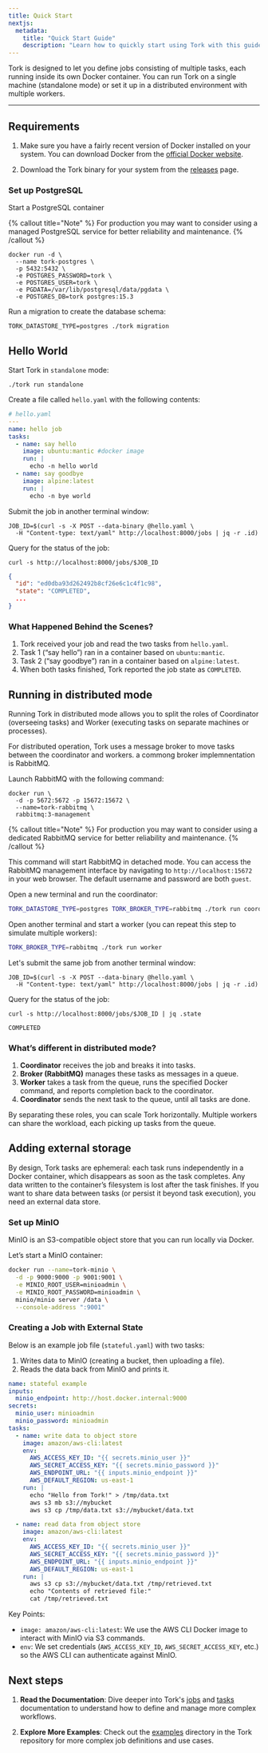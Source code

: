 ```yaml
---
title: Quick Start
nextjs:
  metadata:
    title: "Quick Start Guide"
    description: "Learn how to quickly start using Tork with this guide."
---
```


Tork is designed to let you define jobs consisting of multiple tasks, each running inside its own Docker container. You can run Tork on a single machine (standalone mode) or set it up in a distributed environment with multiple workers.

---

## Requirements

1. Make sure you have a fairly recent version of Docker installed on your system. You can download Docker from the [official Docker website](https://www.docker.com/get-started).

2. Download the Tork binary for your system from the [releases](https://github.com/runabol/tork/releases/latest) page.


### Set up PostgreSQL

Start a PostgreSQL container 

{% callout title="Note" %}
For production you may want to consider using a managed PostgreSQL service for better reliability and maintenance.
{% /callout %}

```shell
docker run -d \
  --name tork-postgres \
  -p 5432:5432 \
  -e POSTGRES_PASSWORD=tork \
  -e POSTGRES_USER=tork \
  -e PGDATA=/var/lib/postgresql/data/pgdata \
  -e POSTGRES_DB=tork postgres:15.3
```

Run a migration to create the database schema:

```shell
TORK_DATASTORE_TYPE=postgres ./tork migration
```

## Hello World

Start Tork in `standalone` mode:

```shell
./tork run standalone
```

Create a file called `hello.yaml` with the following contents:

```yaml
# hello.yaml
---
name: hello job
tasks:
  - name: say hello
    image: ubuntu:mantic #docker image
    run: |
      echo -n hello world
  - name: say goodbye
    image: alpine:latest
    run: |
      echo -n bye world
```

Submit the job in another terminal window:

```shell
JOB_ID=$(curl -s -X POST --data-binary @hello.yaml \
  -H "Content-type: text/yaml" http://localhost:8000/jobs | jq -r .id)
```

Query for the status of the job:

```shell
curl -s http://localhost:8000/jobs/$JOB_ID
```

```json
{
  "id": "ed0dba93d262492b8cf26e6c1c4f1c98",
  "state": "COMPLETED",
  ...
}
```

### What Happened Behind the Scenes?

1. Tork received your job and read the two tasks from `hello.yaml`.
2. Task 1 (“say hello”) ran in a container based on `ubuntu:mantic`.
3. Task 2 (“say goodbye”) ran in a container based on `alpine:latest`.
4. When both tasks finished, Tork reported the job state as `COMPLETED`.

## Running in distributed mode

Running Tork in distributed mode allows you to split the roles of Coordinator (overseeing tasks) and Worker (executing tasks on separate machines or processes).

For distributed operation, Tork uses a message broker to move tasks between the coordinator and workers. a commong broker implemnentation is RabbitMQ.

Launch RabbitMQ with the following command:

```shell
docker run \
  -d -p 5672:5672 -p 15672:15672 \
  --name=tork-rabbitmq \
  rabbitmq:3-management
```

{% callout title="Note" %}
For production you may want to consider using a dedicated RabbitMQ service for better reliability and maintenance.
{% /callout %}

This command will start RabbitMQ in detached mode. You can access the RabbitMQ management interface by navigating to `http://localhost:15672` in your web browser. The default username and password are both `guest`.

Open a new terminal and run the coordinator:

```bash
TORK_DATASTORE_TYPE=postgres TORK_BROKER_TYPE=rabbitmq ./tork run coordinator
```

Open another terminal and start a worker (you can repeat this step to simulate multiple workers):

```bash
TORK_BROKER_TYPE=rabbitmq ./tork run worker
```

Let's submit the same job from another terminal window:

```shell
JOB_ID=$(curl -s -X POST --data-binary @hello.yaml \
  -H "Content-type: text/yaml" http://localhost:8000/jobs | jq -r .id)
```

Query for the status of the job:

```shell
curl -s http://localhost:8000/jobs/$JOB_ID | jq .state
```

```shell
COMPLETED
```

### What’s different in distributed mode?

1. **Coordinator** receives the job and breaks it into tasks.
2. **Broker (RabbitMQ)** manages these tasks as messages in a queue.
3. **Worker** takes a task from the queue, runs the specified Docker command, and reports completion back to the coordinator.
4. **Coordinator** sends the next task to the queue, until all tasks are done.

By separating these roles, you can scale Tork horizontally. Multiple workers can share the workload, each picking up tasks from the queue.

## Adding external storage

By design, Tork tasks are ephemeral: each task runs independently in a Docker container, which disappears as soon as the task completes. Any data written to the container’s filesystem is lost after the task finishes. If you want to share data between tasks (or persist it beyond task execution), you need an external data store.

### Set up MinIO

MinIO is an S3-compatible object store that you can run locally via Docker. 

Let’s start a MinIO container:

```bash
docker run --name=tork-minio \
  -d -p 9000:9000 -p 9001:9001 \
  -e MINIO_ROOT_USER=minioadmin \
  -e MINIO_ROOT_PASSWORD=minioadmin \
  minio/minio server /data \
  --console-address ":9001"
```

### Creating a Job with External State

Below is an example job file (`stateful.yaml`) with two tasks:

1. Writes data to MinIO (creating a bucket, then uploading a file).
2. Reads the data back from MinIO and prints it.

```yaml
name: stateful example
inputs:
  minio_endpoint: http://host.docker.internal:9000
secrets:
  minio_user: minioadmin
  minio_password: minioadmin
tasks:
  - name: write data to object store
    image: amazon/aws-cli:latest
    env:
      AWS_ACCESS_KEY_ID: "{{ secrets.minio_user }}"
      AWS_SECRET_ACCESS_KEY: "{{ secrets.minio_password }}"
      AWS_ENDPOINT_URL: "{{ inputs.minio_endpoint }}"
      AWS_DEFAULT_REGION: us-east-1
    run: |
      echo "Hello from Tork!" > /tmp/data.txt
      aws s3 mb s3://mybucket
      aws s3 cp /tmp/data.txt s3://mybucket/data.txt

  - name: read data from object store
    image: amazon/aws-cli:latest
    env:
      AWS_ACCESS_KEY_ID: "{{ secrets.minio_user }}"
      AWS_SECRET_ACCESS_KEY: "{{ secrets.minio_password }}"
      AWS_ENDPOINT_URL: "{{ inputs.minio_endpoint }}"
      AWS_DEFAULT_REGION: us-east-1
    run: |
      aws s3 cp s3://mybucket/data.txt /tmp/retrieved.txt
      echo "Contents of retrieved file:"
      cat /tmp/retrieved.txt
```

Key Points:

* `image: amazon/aws-cli:latest`: We use the AWS CLI Docker image to interact with MinIO via S3 commands.
* `env`: We set credentials (`AWS_ACCESS_KEY_ID`, `AWS_SECRET_ACCESS_KEY`, etc.) so the AWS CLI can authenticate against MinIO.

## Next steps

1. **Read the Documentation**: Dive deeper into Tork's [jobs](/jobs) and [tasks](/tasks) documentation to understand how to define and manage more complex workflows.

2. **Explore More Examples**: Check out the [examples](https://github.com/runabol/tork/tree/main/examples) directory in the Tork repository for more complex job definitions and use cases.

